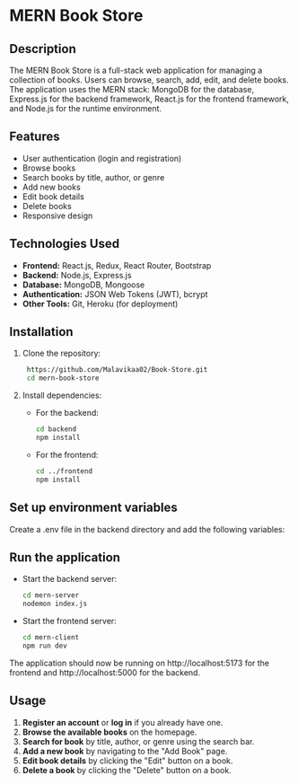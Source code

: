 # MERN Book Store
## Description
The MERN Book Store is a full-stack web application for managing a collection of books. Users can browse, search, add, edit, and delete books. The application uses the MERN stack: MongoDB for the database, Express.js for the backend framework, React.js for the frontend framework, and Node.js for the runtime environment.
## Features
+ User authentication (login and registration)
+ Browse books
+ Search books by title, author, or genre
+ Add new books
+ Edit book details
+ Delete books
+ Responsive design
## Technologies Used
+ **Frontend:** React.js, Redux, React Router, Bootstrap
+ **Backend:** Node.js, Express.js
+ **Database:** MongoDB, Mongoose
+ **Authentication:** JSON Web Tokens (JWT), bcrypt
+ **Other Tools:** Git, Heroku (for deployment)
## Installation
1. Clone the repository:
   ```sh
    https://github.com/Malavikaa02/Book-Store.git
    cd mern-book-store
2. Install dependencies:
   + For the backend:
     ```bash
     cd backend
     npm install
     ```

   + For the frontend:
     ```bash
     cd ../frontend
     npm install
     ```
## Set up environment variables
Create a .env file in the backend directory and add the following variables:
## Run the application
   + Start the backend server:
      ```bash
      cd mern-server
      nodemon index.js
      ```
   + Start the frontend server:
      ```bash
      cd mern-client
      npm run dev
      ```
The application should now be running on http://localhost:5173 for the frontend and http://localhost:5000 for the backend.
## Usage
1. **Register an account** or **log in** if you already have one.
2. **Browse the available books** on the homepage.
3. **Search for book** by title, author, or genre using the search bar.
4. **Add a new book** by navigating to the "Add Book" page.
5. **Edit book details** by clicking the "Edit" button on a book.
6. **Delete a book** by clicking the "Delete" button on a book.
